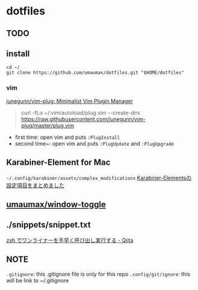 # dotfiles

## TODO

## install
```
cd ~/
git clone https://github.com/umaumax/dotfiles.git "$HOME/dotfiles"
```

### vim
[junegunn/vim\-plug: Minimalist Vim Plugin Manager]( https://github.com/junegunn/vim-plug )

> curl -fLo ~/.vim/autoload/plug.vim --create-dirs  https://raw.githubusercontent.com/junegunn/vim-plug/master/plug.vim

* first  time:  open vim and puts `:PlugInstall`
* second time~: open vim and puts `:PlugUpdate` and `:PlugUpgrade`

## Karabiner-Element for Mac
`~/.config/karabiner/assets/complex_modifications`
[Karabiner\-Elementsの設定項目をまとめました]( https://qiita.com/s-show/items/a1fd228b04801477729c )

## [umaumax/window\-toggle]( https://github.com/umaumax/window-toggle )

## ./snippets/snippet.txt
[zsh でワンライナーを手早く呼び出し実行する \- Qiita]( https://qiita.com/b4b4r07/items/c29163cf1723cccefed6 )

## NOTE
`.gitignore`: this .gitignore file is only for this repo
`.config/git/ignore`: this will be link to ~/.gitignore
